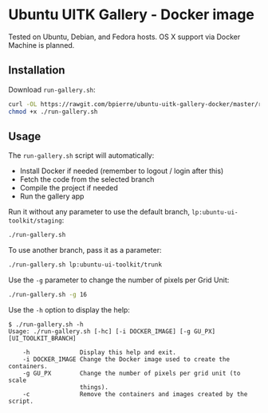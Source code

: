 # Ubuntu UITK Gallery - Docker image

Tested on Ubuntu, Debian, and Fedora hosts. OS X support via Docker Machine is planned.

## Installation

Download `run-gallery.sh`:

```sh
curl -OL https://rawgit.com/bpierre/ubuntu-uitk-gallery-docker/master/run-gallery.sh
chmod +x ./run-gallery.sh
```

## Usage

The `run-gallery.sh` script will automatically:

- Install Docker if needed (remember to logout / login after this)
- Fetch the code from the selected branch
- Compile the project if needed
- Run the gallery app

Run it without any parameter to use the default branch, `lp:ubuntu-ui-toolkit/staging`:

```sh
./run-gallery.sh
```

To use another branch, pass it as a parameter:

```sh
./run-gallery.sh lp:ubuntu-ui-toolkit/trunk
```

Use the `-g` parameter to change the number of pixels per Grid Unit:

```sh
./run-gallery.sh -g 16
```

Use the `-h` option to display the help:

```
$ ./run-gallery.sh -h
Usage: ./run-gallery.sh [-hc] [-i DOCKER_IMAGE] [-g GU_PX] [UI_TOOLKIT_BRANCH]

    -h              Display this help and exit.
    -i DOCKER_IMAGE Change the Docker image used to create the containers.
    -g GU_PX        Change the number of pixels per grid unit (to scale
                    things).
    -c              Remove the containers and images created by the script.
```
